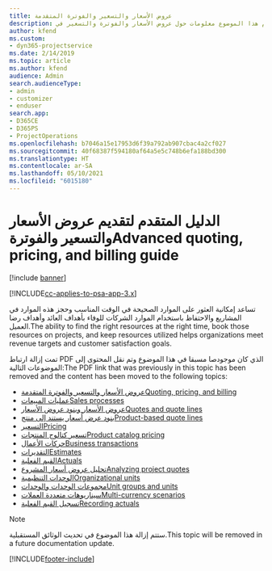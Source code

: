 ```yaml
---
title: عروض الأسعار والتسعير والفوترة المتقدمة
description: يقدم هذا الموضوع معلومات حول عروض الأسعار والفوترة والتسعير في Project Service Automation.
author: kfend
ms.custom:
- dyn365-projectservice
ms.date: 2/14/2019
ms.topic: article
ms.author: kfend
audience: Admin
search.audienceType:
- admin
- customizer
- enduser
search.app:
- D365CE
- D365PS
- ProjectOperations
ms.openlocfilehash: b7046a15e17953d6f39a792ab907cbac4a2cf027
ms.sourcegitcommit: 40f68387f594180af64a5e5c748b6efa188bd300
ms.translationtype: HT
ms.contentlocale: ar-SA
ms.lasthandoff: 05/10/2021
ms.locfileid: "6015180"
---
```

# <a name="advanced-quoting-pricing-and-billing-guide"></a><span data-ttu-id="fc0ee-103">الدليل المتقدم لتقديم عروض الأسعار والتسعير والفوترة</span><span class="sxs-lookup"><span data-stu-id="fc0ee-103">Advanced quoting, pricing, and billing guide</span></span>

[!include [banner](../../includes/psa-now-project-operations.md)]

[!INCLUDE[cc-applies-to-psa-app-3.x](../../includes/cc-applies-to-psa-app-3x.md)]

<span data-ttu-id="fc0ee-104">تساعد إمكانية العثور على الموارد الصحيحة في الوقت المناسب وحجز هذه الموارد في المشاريع والاحتفاظ باستخدام الموارد الشركات للوفاء بأهداف العائد وأهداف رضا العميل.</span><span class="sxs-lookup"><span data-stu-id="fc0ee-104">The ability to find the right resources at the right time, book those resources on projects, and keep resources utilized helps organizations meet revenue targets and customer satisfaction goals.</span></span> 

<span data-ttu-id="fc0ee-105">تمت إزالة ارتباط PDF الذي كان موجودصا مسبقا في هذا الموضوع وتم نقل المحتوى إلى الموضوعات التالية:</span><span class="sxs-lookup"><span data-stu-id="fc0ee-105">The PDF link that was previously in this topic has been removed and the content has been moved to the following topics:</span></span>

- [<span data-ttu-id="fc0ee-106">عروض الأسعار والتسعير والفوترة المتقدمة</span><span class="sxs-lookup"><span data-stu-id="fc0ee-106">Quoting, pricing, and billing</span></span>](../quote-bill-price.md)
- [<span data-ttu-id="fc0ee-107">عمليات المبيعات</span><span class="sxs-lookup"><span data-stu-id="fc0ee-107">Sales processes</span></span>](../basic-sales-process.md)
- [<span data-ttu-id="fc0ee-108">عروض الأسعار وبنود عروض الأسعار</span><span class="sxs-lookup"><span data-stu-id="fc0ee-108">Quotes and quote lines</span></span>](../basic-quote-lines.md)
- [<span data-ttu-id="fc0ee-109">بنود عرض أسعار يستند إلى منتج</span><span class="sxs-lookup"><span data-stu-id="fc0ee-109">Product-based quote lines</span></span>](../product-based-quote-lines.md)
- [<span data-ttu-id="fc0ee-110">التسعير</span><span class="sxs-lookup"><span data-stu-id="fc0ee-110">Pricing</span></span>](../basic-pricing.md)
- [<span data-ttu-id="fc0ee-111">تسعير كتالوج المنتجات</span><span class="sxs-lookup"><span data-stu-id="fc0ee-111">Product catalog pricing</span></span>](../product-catalog-pricing.md)
- [<span data-ttu-id="fc0ee-112">حركات الأعمال</span><span class="sxs-lookup"><span data-stu-id="fc0ee-112">Business transactions</span></span>](../basic-business-transactions.md)
- [<span data-ttu-id="fc0ee-113">التقديرات</span><span class="sxs-lookup"><span data-stu-id="fc0ee-113">Estimates</span></span>](../estimates.md)
- [<span data-ttu-id="fc0ee-114">القيم الفعلية</span><span class="sxs-lookup"><span data-stu-id="fc0ee-114">Actuals</span></span>](../actuals.md)
- [<span data-ttu-id="fc0ee-115">تحليل عروض أسعار المشروع</span><span class="sxs-lookup"><span data-stu-id="fc0ee-115">Analyzing project quotes</span></span>](../basic-analyzing-quotes.md)
- [<span data-ttu-id="fc0ee-116">الوحدات التنظيمية</span><span class="sxs-lookup"><span data-stu-id="fc0ee-116">Organizational units</span></span>](../advanced-organizational.md)
- [<span data-ttu-id="fc0ee-117">مجموعات الوحدات والوحدات</span><span class="sxs-lookup"><span data-stu-id="fc0ee-117">Unit groups and units</span></span>](../advanced-units.md)
- [<span data-ttu-id="fc0ee-118">سيناريوهات متعددة العملات</span><span class="sxs-lookup"><span data-stu-id="fc0ee-118">Multi-currency scenarios</span></span>](../advanced-currency.md)
- [<span data-ttu-id="fc0ee-119">تسجيل القيم الفعلية</span><span class="sxs-lookup"><span data-stu-id="fc0ee-119">Recording actuals</span></span>](../advanced-actuals.md)

> [!NOTE]
> <span data-ttu-id="fc0ee-120">ستتم إزالة هذا الموضوع في تحديث الوثائق المستقبلية.</span><span class="sxs-lookup"><span data-stu-id="fc0ee-120">This topic will be removed in a future documentation update.</span></span> 


[!INCLUDE[footer-include](../../includes/footer-banner.md)]